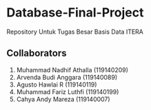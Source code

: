 # Database-Final-Project
Repository Untuk Tugas Besar Basis Data ITERA
## Collaborators 
1. Muhammad Nadhif Athalla (119140209)
2. Arvenda Budi Anggara (119140089)
3. Agusto Hawlai R (119140119)
4. Muhammad Fariz Luthfi (119140199)
5. Cahya Andy Mareza (119140007)
